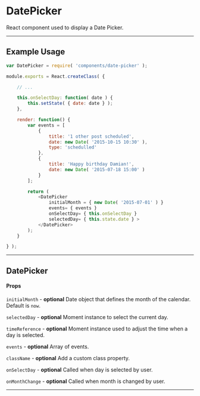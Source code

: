 DatePicker
==========

React component used to display a Date Picker.

---

## Example Usage

```js
var DatePicker = require( 'components/date-picker' );

module.exports = React.createClass( {

	// ...

	this.onSelectDay: function( date ) {
		this.setState( { date: date } );
	},

	render: function() {
		var events = [
			{
				title: '1 other post scheduled',
				date: new Date( '2015-10-15 10:30' ),
				type: 'schedulled'
			},
			{
				title: 'Happy birthday Damian!',
				date: new Date( '2015-07-18 15:00' )
			}
		];

		return (
			<DatePicker
				initialMonth = { new Date( '2015-07-01' ) }
				events= { events }
				onSelectDay= { this.onSelectDay }
				selectedDay= { this.state.date } >
			</DatePicker>
		);
	}

} );
```

---

## DatePicker

#### Props

`initialMonth` - **optional** Date object that defines the month of the calendar. Default is `now`.

`selectedDay` - **optional** Moment instance to select the current day.

`timeReference` - **optional** Moment instance used to adjust the time when a day
is selected.

`events` - **optional** Array of events.

`className` - **optional** Add a custom class property.

`onSelectDay` - **optional** Called when day is selected by user.

`onMonthChange` - **optional** Called when month is changed by user.

------------
